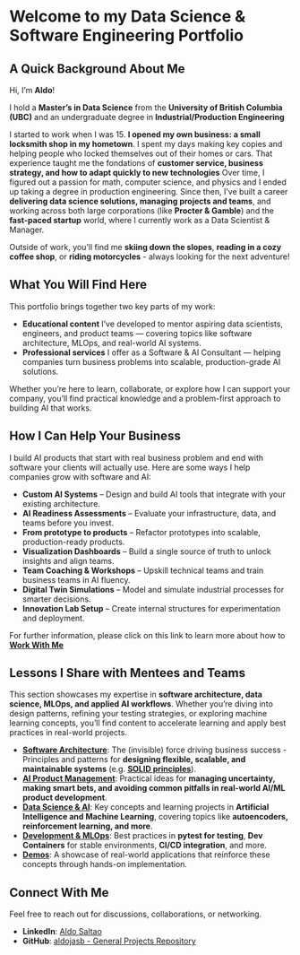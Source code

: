 # Welcome to my Data Science & Software Engineering Portfolio

## A Quick Background About Me

Hi, I’m **Aldo**! 

I hold a **Master’s in Data Science** from the **University of British Columbia (UBC)** and an undergraduate degree in **Industrial/Production Engineering** 

I started to work when I was 15. **I opened my own business: a small locksmith shop in my hometown**. I spent my days making key copies and helping people who locked themselves out of their homes or cars. That experience taught me the fondations of  **customer service, business strategy, and how to adapt quickly to new technologies** Over time, I figured out a passion for math, computer science, and physics and I ended up taking a degree in production engineering. Since then, I’ve built a career **delivering data science solutions, managing projects and teams**, and working across both large corporations (like **Procter & Gamble**) and the **fast-paced startup** world, where I currently work as a Data Scientist & Manager.

Outside of work, you’ll find me **skiing down the slopes**,  **reading in a cozy coffee shop**, or **riding motorcycles** - always looking for the next adventure!



## What You Will Find Here

This portfolio brings together two key parts of my work:

- **Educational content** I’ve developed to mentor aspiring data scientists, engineers, and product teams — covering topics like software architecture, MLOps, and real-world AI systems.
- **Professional services** I offer as a Software & AI Consultant — helping companies turn business problems into scalable, production-grade AI solutions.

Whether you’re here to learn, collaborate, or explore how I can support your company, you’ll find practical knowledge and a problem-first approach to building AI that works.




## How I Can Help Your Business

I build AI products that start with real business problem and end with software your clients will actually use. Here are some ways I help companies grow with software and AI:



- **Custom AI Systems** – Design and build AI tools that integrate with your existing architecture.
- **AI Readiness Assessments** – Evaluate your infrastructure, data, and teams before you invest.
- **From prototype to products** – Refactor prototypes into scalable, production-ready products.
- **Visualization Dashboards** – Build a single source of truth to unlock insights and align teams.
- **Team Coaching & Workshops** – Upskill technical teams and train business teams in AI fluency.
- **Digital Twin Simulations** – Model and simulate industrial processes for smarter decisions.
- **Innovation Lab Setup** – Create internal structures for experimentation and deployment.

For further information, please click on this link to learn more about how to [**Work With Me**](guides/work_with_me.md)



## Lessons I Share with Mentees and Teams

This section showcases my expertise in **software architecture, data science, MLOps, and applied AI workflows**. Whether you’re diving into design patterns, refining your testing strategies, or exploring machine learning concepts, you’ll find content to accelerate learning and apply best practices in real-world projects.

- **[Software Architecture](guides/software_architecture/overview)**: The (invisible) force driving business success - Principles and patterns for **designing flexible, scalable, and maintainable systems** (e.g. **[SOLID principles](guides/software_architecture/SOLID_principles)**). 
- **[AI Product Management](guides/ai_product_development/overview)**: Practical ideas for **managing uncertainty, making smart bets, and avoiding common pitfalls in real-world AI/ML product development**. 
- **[Data Science & AI](guides/data_science_and_ai/overview)**: Key concepts and learning projects in **Artificial Intelligence and Machine Learning**, covering topics like **autoencoders, reinforcement learning, and more**. 
- **[Development & MLOps](guides/development_and_devops/overview)**: Best practices in **pytest for testing**, **Dev Containers** for stable environments, **CI/CD integration**, and more. 
- **[Demos](guides/demos/overview)**: A showcase of real-world applications that reinforce these concepts through hands-on implementation.



## Connect With Me

Feel free to reach out for discussions, collaborations, or networking. 

- **LinkedIn**: [Aldo Saltao](https://www.linkedin.com/in/aldo-saltao/) 
- **GitHub**: [aldojasb - General Projects Repository](https://github.com/aldojasb/general_projects)